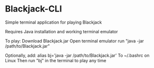 # Blackjack-CLI
Simple terminal application for playing Blackjack

Requires Java installation and working terminal emulator

To play:
  Download Blackjack.jar
  Open terminal emulator
  run "java -jar /path/to/Blackjack.jar"

Optionally, add:
  alias bj='java -jar /path/to/Blackjack.jar'
To ~/.bashrc on Linux
Then run "bj" in the terminal to play any time
